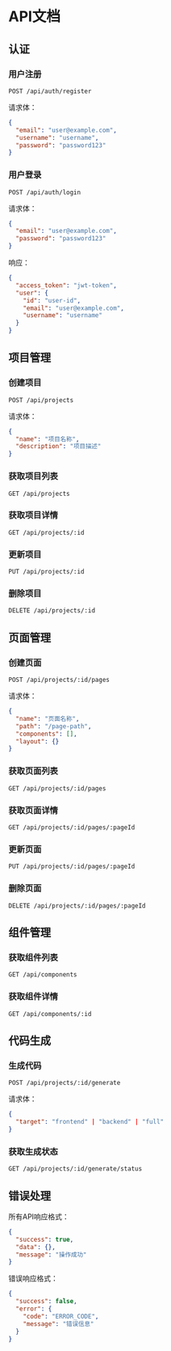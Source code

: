 # API文档

## 认证

### 用户注册
```
POST /api/auth/register
```

请求体：
```json
{
  "email": "user@example.com",
  "username": "username",
  "password": "password123"
}
```

### 用户登录
```
POST /api/auth/login
```

请求体：
```json
{
  "email": "user@example.com",
  "password": "password123"
}
```

响应：
```json
{
  "access_token": "jwt-token",
  "user": {
    "id": "user-id",
    "email": "user@example.com",
    "username": "username"
  }
}
```

## 项目管理

### 创建项目
```
POST /api/projects
```

请求体：
```json
{
  "name": "项目名称",
  "description": "项目描述"
}
```

### 获取项目列表
```
GET /api/projects
```

### 获取项目详情
```
GET /api/projects/:id
```

### 更新项目
```
PUT /api/projects/:id
```

### 删除项目
```
DELETE /api/projects/:id
```

## 页面管理

### 创建页面
```
POST /api/projects/:id/pages
```

请求体：
```json
{
  "name": "页面名称",
  "path": "/page-path",
  "components": [],
  "layout": {}
}
```

### 获取页面列表
```
GET /api/projects/:id/pages
```

### 获取页面详情
```
GET /api/projects/:id/pages/:pageId
```

### 更新页面
```
PUT /api/projects/:id/pages/:pageId
```

### 删除页面
```
DELETE /api/projects/:id/pages/:pageId
```

## 组件管理

### 获取组件列表
```
GET /api/components
```

### 获取组件详情
```
GET /api/components/:id
```

## 代码生成

### 生成代码
```
POST /api/projects/:id/generate
```

请求体：
```json
{
  "target": "frontend" | "backend" | "full"
}
```

### 获取生成状态
```
GET /api/projects/:id/generate/status
```

## 错误处理

所有API响应格式：
```json
{
  "success": true,
  "data": {},
  "message": "操作成功"
}
```

错误响应格式：
```json
{
  "success": false,
  "error": {
    "code": "ERROR_CODE",
    "message": "错误信息"
  }
}
```